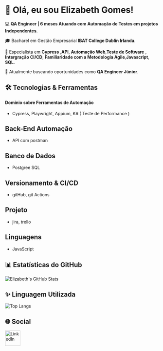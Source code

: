 # 👋 Olá, eu sou Elizabeth Gomes!


💻 **QA Engineer | 6 meses Atuando com Automação de Testes em projetos Independentes**.  

🎓 Bacharel em Gestão Empresarial **IBAT College Dublin Irlanda**.

🌟 Especialista em **Cypress** ,**API**, **Automação Web**,**Teste de Software** ,
**Intergração CI/CD**, **Familiaridade com a Metodologia Agile**,**Javascript**, **SQL**.

💼 Atualmente buscando oportunidades como **QA Engineer Júnior**.


## 🛠️ Tecnologias & Ferramentas

#### Dominio sobre Ferramentas de Automação

- Cypress, Playwright, Appium, K6 ( Teste de Performance ) 

## Back-End Automação

- API com postman 

## Banco de Dados

- Postgree SQL

## Versionamento & CI/CD
  
- gitHub, git Actions

## Projeto 

- jira, trello

## Linguagens

- JavaScript

  

## 📊 Estatísticas do GitHub


![Elizabeth's GitHub Stats](https://github-readme-stats.vercel.app/api?username=ElizabethGomes-QAEngineer&show_icons=true&theme=radical)

## ✨ Linguagem Utilizada


![Top Langs](https://github-readme-stats.vercel.app/api/top-langs/?username=ElizabethGomes-QAEngineer&layout=compact&theme=radical&cache_seconds=86400)


## 🌐 Social


[<img src="https://cdn-icons-png.flaticon.com/512/174/174857.png" alt="LinkedIn" width="50"/>](https://www.linkedin.com/in/elizabeth-gomes-da-silva-51b9a447/)



